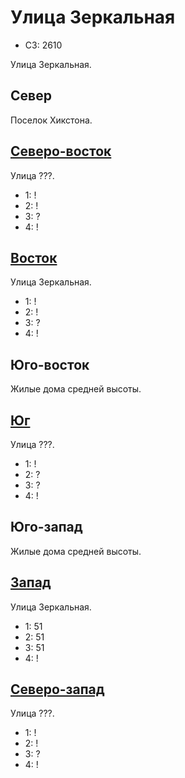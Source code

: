 # Улица Зеркальная

* СЗ: 2610

Улица Зеркальная.

## Север

Поселок Хикстона.

## [Северо-восток](./520060.md)

Улица ???.

* 1:    !
* 2:    !
* 3:    ?
* 4:    !

## [Восток](./520070.md)

Улица Зеркальная.

* 1:    !
* 2:    !
* 3:    ?
* 4:    !

## Юго-восток

Жилые дома средней высоты.

## [Юг](./500080.md)

Улица ???.

* 1:    !
* 2:    ?
* 3:    ?
* 4:    !

## Юго-запад

Жилые дома средней высоты.

## [Запад](./500070.md)

Улица Зеркальная.

* 1:    51
* 2:    51
* 3:    51
* 4:    !

## [Северо-запад](./500060.md)

Улица ???.

* 1:    !
* 2:    !
* 3:    ?
* 4:    !

